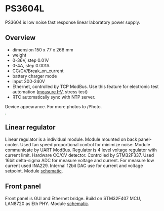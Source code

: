 # PS3604L

PS3604 is low noise fast response linear laboratory power supply.

## Overview

- dimension 150 x 77 x 268 mm
- weight
- 0-36V, step 0.01V
- 0-4A, step 0.001A
- CC/CV/Break_on_current
- battery charger mode
- input 200-240V
- Ethernet, controlled by TCP ModBus. Use this feature for electronic test automation ([measure I-V](Firmware/Scripts/iv-curve.py), stress test)
- RTC automatically sync with NTP server.

Device appearance. For more photos to /Photo.

<img src="Photo/IMG_4745.JPG" style="zoom:20%;" />

## Linear regulator

Linear regulator is a individual module. Module mounted on back panel-cooler.
Used fan speed proportional control for minimize noise.
Module communicate by UART ModBus.
Regulator is 4 level voltage regulator with current limit. Hardware CC/CV detector.
Controlled by STM32F337. Used 16bit delta-sigma ADC for measure voltage and current.
For measure low current used INA229. Internal 12bit DAC use for current and voltage setpoint.
Module [schematic](PCB/PS3604LR/Project%20Outputs%20for%20PS3604LR/PS3604LR.pdf).

## Front panel

Front panel is GUI and Ethernet bridge.
Build on STM32F407 MCU, LAN8720 as Eth PHY.
Module [schematic](PCB/PS3604LF/Project%20Outputs%20for%20PS3604LF/PS3604LF.PDF).

